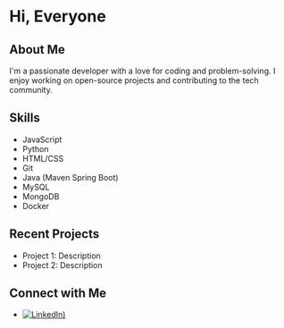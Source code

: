 # Hi, Everyone 

## About Me
I'm a passionate developer with a love for coding and problem-solving. I enjoy working on open-source projects and contributing to the tech community.

## Skills
- JavaScript
- Python
- HTML/CSS
- Git
- Java (Maven Spring Boot)
- MySQL
- MongoDB
- Docker

## Recent Projects
- Project 1: Description
- Project 2: Description

## Connect with Me
- [![LinkedIn]([https://www.bing.com/images/search?view=detailV2&ccid=P%2fz8uTsV&id=9ADFDE88865C41BF921DB4B43831E116A488D3F6&thid=OIP.P_z8uTsVJ8tmPn2prJwOpQHaHa&mediaurl=https%3a%2f%2fpngimg.com%2fuploads%2flinkedIn%2flinkedIn_PNG7.png&exph=2000&expw=2000&q=linked+in+image+&simid=608039294194646608&FORM=IRPRST&ck=4C08CB366DC73C712110715BD24D8E1F&selectedIndex=2&itb=0))](https://www.linkedin.com/in/veeresh-hanni-9775ba33b)
